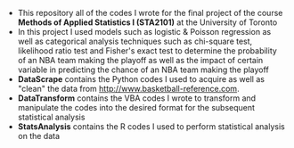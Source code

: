 * This repository all of the codes I wrote for the final project of the course **Methods of Applied Statistics I (STA2101)** at the University of Toronto
* In this project I used models such as logistic & Poisson regression as well as categorical analysis techniques such as chi-square test, likelihood ratio test and Fisher's exact test to determine the probability of an NBA team making the playoff as well as the impact of certain variable in predicting the chance of an NBA team making the playoff
* **DataScrape** contains the Python codes I used to acquire as well as "clean" the data from http://www.basketball-reference.com.
* **DataTransform** contains the VBA codes I wrote to transform and manipulate the codes into the desired format for the subsequent statistical analysis 
* **StatsAnalysis** contains the R codes I used to perform statistical analysis on the data 
